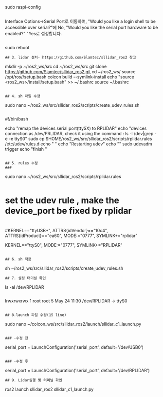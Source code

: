 sudo raspi-config
```
```
Interface Options->Serial Port로 이동하여, 
"Would you like a login shell to be accessible over serial?"에 No, 
"Would you like the serial port hardware to be enabled?" "Yes로 설정합니다.
```
```
sudo reboot
```
## 3. lidar 설치- https://github.com/Slamtec/sllidar_ros2 참고
```
mkdir -p ~/ros2_ws/src
cd ~/ros2_ws/src
git clone https://github.com/Slamtec/sllidar_ros2.git
cd ~/ros2_ws/
source /opt/ros/<rosdistro>/setup.bash
colcon build --symlink-install
echo "source <ros2_ws>/install/setup.bash" >> ~/.bashrc
source ~/.bashrc
```

## 4. sh 파일 수정 
```
sudo nano ~/ros2_ws/src/sllidar_ros2/scripts/create_udev_rules.sh
```

```
#!/bin/bash

echo "remap the devices serial port(ttySX) to  RPLIDAR"
echo "devices connection as /dev/PRLIDAR, check it using the command : ls -l /dev|grep -e -e ttyS0"
sudo cp $HOME/ros2_ws/src/sllidar_ros2/scripts/rplidar.rules  /etc/udev/rules.d
echo " "
echo "Restarting udev"
echo ""
sudo udevadm trigger
echo "finish "
```

## 5. rules 수정
### 
```
sudo nano ~/ros2_ws/src/sllidar_ros2/scripts/rplidar.rules
```
```
# set the udev rule , make the device_port be fixed by rplidar
#
#KERNEL=="ttyUSB*", ATTRS{idVendor}=="10c4", ATTRS{idProduct}=="ea60", MODE:="0777", SYMLINK+="rplidar"

KERNEL=="ttyS0", MODE:="0777", SYMLINK+="RPLIDAR"
```

## 6. sh 적용
```
sh ~/ros2_ws/src/sllidar_ros2/scripts/create_udev_rules.sh
```
## 7. 설정 터미널 확인 
```
ls -al /dev/RPLIDAR
```
```
lrwxrwxrwx 1 root root 5 May 24 11:30 /dev/RPLIDAR -> ttyS0
```

## 8.launch 파일 수정(15 line)
```
 sudo nano ~/colcon_ws/src/sllidar_ros2/launch/sllidar_c1_launch.py
 ```

### -수정 전 
```
serial_port = LaunchConfiguration('serial_port', default='/dev/USB0')
```

### -수정 후 
```
serial_port = LaunchConfiguration('serial_port', default='/dev/RPLIDAR')
```
## 9. Lidar실행 및 터미널 확인
```
ros2 launch sllidar_ros2 sllidar_c1_launch.py

